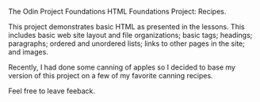 The Odin Project Foundations HTML Foundations Project: Recipes.

This project demonstrates basic HTML as presented in the lessons. This includes 
basic web site layout and file organizations; basic tags; headings; paragraphs;
ordered and unordered lists; links to other pages in the site; and images.

Recently, I had done some canning of apples so I decided to base my version of
this project on a few of my favorite canning recipes.

Feel free to leave feeback.
